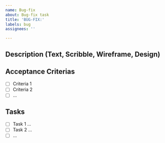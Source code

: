 ```yaml
---
name: Bug-fix
about: Bug-fix task
title: 'BUG-FIX:'
labels: bug
assignees: ''

---
```


## Description (Text, Scribble, Wireframe, Design)

## Acceptance Criterias

- [ ] Criteria 1
- [ ] Criteria 2
- [ ] ...

## Tasks

- [ ] Task 1 ...
- [ ] Task 2 ...
- [ ] ...
